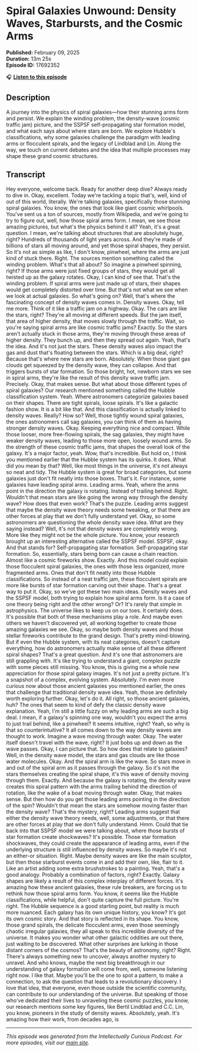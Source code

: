 # Spiral Galaxies Unwound: Density Waves, Starbursts, and the Cosmic Arms

**Published:** February 09, 2025  
**Duration:** 13m 25s  
**Episode ID:** 17692352

🎧 **[Listen to this episode](https://intellectuallycurious.buzzsprout.com/2529712/episodes/17692352-spiral-galaxies-unwound-density-waves-starbursts-and-the-cosmic-arms)**

## Description

A journey into the physics of spiral galaxies—how their stunning arms form and persist. We explain the winding problem, the density-wave (cosmic traffic jam) picture, and the SSPSF self-propagating star formation model, and what each says about where stars are born. We explore Hubble's classifications, why some galaxies challenge the paradigm with leading arms or flocculent spirals, and the legacy of Lindblad and Lin. Along the way, we touch on current debates and the idea that multiple processes may shape these grand cosmic structures.

## Transcript

Hey everyone, welcome back. Ready for another deep dive? Always ready to dive in. Okay, excellent. Today we're tackling a topic that's, well, kind of out of this world, literally. We're talking galaxies, specifically those stunning spiral galaxies. You know, the ones that look like giant cosmic whirlpools. You've sent us a ton of sources, mostly from Wikipedia, and we're going to try to figure out, well, how those spiral arms form. I mean, we see those amazing pictures, but what's the physics behind it all? Yeah, it's a great question. I mean, we're talking about structures that are absolutely huge, right? Hundreds of thousands of light years across. And they're made of billions of stars all moving around, and yet those spiral shapes, they persist. So it's not as simple as like, I don't know, pinwheel, where the arms are just kind of stuck there. Right. The sources mention something called the winding problem. What's that all about? So imagine a pinwheel spinning, right? If those arms were just fixed groups of stars, they would get all twisted up as the galaxy rotates. Okay, I can kind of see that. That's the winding problem. If spiral arms were just made up of stars, their shapes would get completely distorted over time. But that's not what we see when we look at actual galaxies. So what's going on? Well, that's where the fascinating concept of density waves comes in. Density waves. Okay, tell me more. Think of it like a traffic jam on a highway. Okay. The cars are like the stars, right? They're all moving at different speeds. But the jam itself, that area of higher density, that moves slowly through the traffic. Wait, so you're saying spiral arms are like cosmic traffic jams? Exactly. So the stars aren't actually stuck in those arms, they're moving through these areas of higher density. They bunch up, and then they spread out again. Yeah, that's the idea. And it's not just the stars. These density waves also impact the gas and dust that's floating between the stars. Which is a big deal, right? Because that's where new stars are born. Absolutely. When those giant gas clouds get squeezed by the density wave, they can collapse. And that triggers bursts of star formation. So those bright, hot, newborn stars we see in spiral arms, they're like the result of this density wave traffic jam. Precisely. Okay, that makes sense. But what about those different types of spiral galaxies? Our research mentioned something called the Hubble classification system. Yeah. Where astronomers categorize galaxies based on their shapes. There are tight spirals, loose spirals. It's like a galactic fashion show. It is a bit like that. And this classification is actually linked to density waves. Really? How so? Well, those tightly wound spiral galaxies, the ones astronomers call sag galaxies, you can think of them as having stronger density waves. Okay. Keeping everything nice and compact. While those looser, more free-flowing spirals, the sag galaxies, they might have weaker density waves, leading to those more open, loosely wound arms. So the strength of these cosmic traffic jams, that shapes the overall look of the galaxy. It's a major factor, yeah. Wow, that's incredible. But hold on, I think you mentioned earlier that the Hubble system has its quirks. It does. What did you mean by that? Well, like most things in the universe, it's not always so neat and tidy. The Hubble system is great for broad categories, but some galaxies just don't fit neatly into those boxes. That's it. For instance, some galaxies have leading spiral arms. Leading arms. Yeah, where the arms point in the direction the galaxy is rotating. Instead of trailing behind. Right. Wouldn't that mean stars are like going the wrong way through the density wave? How does that even work? That's the puzzle. Leading arms suggest that maybe the density wave theory needs some tweaking, or that there are other forces at play that we don't fully understand yet. Okay, so some astronomers are questioning the whole density wave idea. What are they saying instead? Well, it's not that density waves are completely wrong. More like they might not be the whole picture. You know, your research brought up an interesting alternative called the SSPSF model. SSPSF, okay. And that stands for? Self-propagating star formation. Self-propagating star formation. So, essentially, stars being born can cause a chain reaction. Almost like a cosmic fireworks show. Exactly. And this model could explain those flocculent spiral galaxies, the ones with those less organized, more fragmented arms. Ones that don't fit neatly into those Hubble classifications. So instead of a neat traffic jam, these flocculent spirals are more like bursts of star formation carving out their shape. That's a great way to put it. Okay, so we've got these two main ideas. Density waves and the SSPSF model, both trying to explain how spiral arms form. Is it a case of one theory being right and the other wrong? Or? It's rarely that simple in astrophysics. The universe likes to keep us on our toes. It certainly does. It's possible that both of these mechanisms play a role. And maybe even others we haven't discovered yet, all working together to create those amazing galaxies we see. Okay, so maybe both density waves and those stellar fireworks contribute to the grand design. That's pretty mind-blowing. But if even the Hubble system, with its neat categories, doesn't capture everything, how do astronomers actually make sense of all these different spiral shapes? That's a great question. And it's one that astronomers are still grappling with. It's like trying to understand a giant, complex puzzle with some pieces still missing. You know, this is giving me a whole new appreciation for those spiral galaxy images. It's not just a pretty picture. It's a snapshot of a complex, evolving system. Absolutely. I'm even more curious now about those ancient galaxies you mentioned earlier, the ones that challenge that traditional density wave idea. Yeah, those are definitely worth exploring further. Okay, let's do it. All right, so those ancient galaxies, huh? The ones that seem to kind of defy the classic density wave explanation. Yeah, I'm still a little fuzzy on why leading arms are such a big deal. I mean, if a galaxy's spinning one way, wouldn't you expect the arms to just trail behind, like a pinwheel? It seems intuitive, right? Yeah, so why is that so counterintuitive? It all comes down to the way density waves are thought to work. Imagine a wave moving through water. Okay. The water itself doesn't travel with the wave, right? It just bobs up and down as the wave passes. Okay, I can picture that. So how does that relate to galaxies? Well, in the density wave model, the stars and gas clouds are like those water molecules. Okay. And the spiral arm is like the wave. So stars move in and out of the spiral arm as it passes through the galaxy. So it's not the stars themselves creating the spiral shape, it's this wave of density moving through them. Exactly. And because the galaxy is rotating, the density wave creates this spiral pattern with the arms trailing behind the direction of rotation, like the wake of a boat moving through water. Okay, that makes sense. But then how do you get those leading arms pointing in the direction of the spin? Wouldn't that mean the stars are somehow moving faster than the density wave? That's the mystery, right? Leading arms suggest that either the density wave theory needs, well, some adjustments, or that there are other forces at play that we don't fully understand. Hmm. Could that tie back into that SSPSF model we were talking about, where those bursts of star formation create shockwaves? It's possible. Those star formation shockwaves, they could create the appearance of leading arms, even if the underlying structure is still influenced by density waves. So maybe it's not an either-or situation. Right. Maybe density waves are like the main sculptor, but then those starburst events come in and add their own, like, flair to it. Like an artist adding some extra brushstrokes to a painting. Yeah, that's a good analogy. Probably a combination of factors, right? Exactly. Galaxy shapes are likely a result of this complex interplay of different forces. It's amazing how these ancient galaxies, these rule breakers, are forcing us to rethink how those spiral arms form. You know, it seems like the Hubble classifications, while helpful, don't quite capture the full picture. You're right. The Hubble sequence is a good starting point, but reality is much more nuanced. Each galaxy has its own unique history, you know? It's got its own cosmic story. And that story is reflected in its shape. You know, those grand spirals, the delicate flocculent arms, even those seemingly chaotic irregular galaxies, they all speak to this incredible diversity of the universe. It makes you wonder what other galactic oddities are out there, just waiting to be discovered. What other surprises are lurking in those distant corners of the cosmos? That's the beauty of astronomy, right? Right. There's always something new to uncover, always another mystery to unravel. And who knows, maybe the next big breakthrough in our understanding of galaxy formation will come from, well, someone listening right now. I like that. Maybe you'll be the one to spot a pattern, to make a connection, to ask the question that leads to a revolutionary discovery. I love that idea, that everyone, even those outside the scientific community, can contribute to our understanding of the universe. But speaking of those who've dedicated their lives to unraveling these cosmic puzzles, you know, our research mentions some key figures, like Bertil Lindblad and C.C. Lin, you know, pioneers in the study of density waves. Absolutely, yeah. It's amazing how their work, from decades ago, is

---
*This episode was generated from the Intellectually Curious Podcast. For more episodes, visit our [main site](https://intellectuallycurious.buzzsprout.com).*
